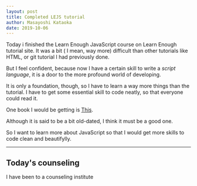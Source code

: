 ```yaml
---
layout: post
title: Completed LEJS tutorial
author: Masayoshi Kataoka
date: 2019-10-06
---
```


Today i finished the Learn Enough JavaScript course on Learn Enough tutorial site.
It was a bit ( I mean, way more) difficult than other tutorials like HTML, or git tutorial I had previously done.

But I feel confident, because now I have a certain skill to write a *script language*, it is a door to the more profound world of developing.

It is only a foundation, though, so I have to learn a way more things than the tutorial. I have to get some essential skill to code neatly, so that everyone could read it.

One book I would be getting is [This](https://www.amazon.co.jp/JavaScript-Parts-%E2%80%95%E3%80%8C%E8%89%AF%E3%81%84%E3%83%91%E3%83%BC%E3%83%84%E3%80%8D%E3%81%AB%E3%82%88%E3%82%8B%E3%83%99%E3%82%B9%E3%83%88%E3%83%97%E3%83%A9%E3%82%AF%E3%83%86%E3%82%A3%E3%82%B9-Douglas-Crockford/dp/4873113911/ref=sr_1_1?__mk_ja_JP=%E3%82%AB%E3%82%BF%E3%82%AB%E3%83%8A&keywords=good+parts+javascript&qid=1570415753&sr=8-1).

Although it is said to be a bit old-dated, I think it must be a good one.

So I want to learn more about JavaScript so that I would get more skills to code clean and beautifylly.

---
## Today's counseling

I have been to a counseling institute
